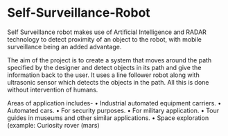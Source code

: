 # Self-Surveillance-Robot
Self Surveillance robot makes use of Artificial Intelligence and RADAR technology to detect proximity of an object to the robot, with mobile surveillance being an added advantage.

The aim of the project is to create a system that moves around the path specified by the designer and detect objects in its path and give the information back to the user. It uses a line follower robot along with ultrasonic sensor which detects the objects in the path. All this is done without intervention of humans.

Areas of application includes-
•	Industrial automated equipment carriers.
•	Automated cars.
•	For security purposes.
•	For military application.
•	Tour guides in museums and other similar applications.
•	Space exploration (example: Curiosity rover (mars)
